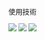 使用技術
<p style="display: inline">
  <img src="https://img.shields.io/badge/-Python-F2C63C.svg?logo=python&style=for-the-badge">
  <img src="https://img.shields.io/badge/-Django-092E20.svg?logo=django&style=for-the-badge">
  <img src="https://img.shields.io/badge/-Postgresql-336791.svg?logo=postgresql&style=plastic">
  
</p>

